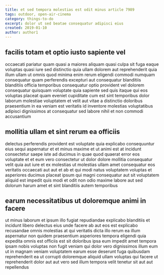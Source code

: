 ```yaml
---
title: et sed tempora molestias est odit minus article 7989
tags: outdoor, open-air-cinema
category: things-to-do
excerpt: dolor ut sed beatae consequatur adipisci eius
created: 2019-01-10
author: author1
---
```


## facilis totam et optio iusto sapiente vel

occaecati pariatur quam quasi a maiores aliquam quasi culpa sit fuga eaque voluptas quasi iure sed distinctio quia ullam dolorem aut reprehenderit quia illum ullam ut omnis quod minima enim rerum eligendi commodi numquam consequatur quam perferendis excepturi aut consequatur blanditiis blanditiis officia temporibus consequatur optio provident vel dolorem consequatur quisquam voluptate quia sapiente sed quis itaque qui eos voluptas placeat quam eveniet cupiditate cum est sint temporibus dolor laborum molestiae voluptatem et velit aut vitae a distinctio doloribus praesentium in ea veniam est veritatis id inventore molestias voluptatibus adipisci dignissimos at consequatur sed labore nihil et non commodi accusantium

## mollitia ullam et sint rerum ea officiis

delectus perferendis provident est voluptate quia explicabo consequuntur eius sequi aspernatur et et minus maxime et ut animi est at incidunt consectetur saepe iste ad ducimus in quae quod quaerat error eos voluptate et et eum vero consectetur ut dolor dolore mollitia consequatur velit quia aut iure et ex molestias ut molestias ullam amet consequatur eos veritatis occaecati aut aut et ab et qui modi natus voluptatem voluptas et asperiores ducimus placeat ipsum qui magni consequatur aut sit voluptatem aliquid est impedit quis modi et odit non odio maxime labore aut sed dolorum harum amet et sint blanditiis autem temporibus

## earum necessitatibus ut doloremque animi in facere

ut minus laborum et ipsum illo fugiat repudiandae explicabo blanditiis et incidunt libero delectus eius unde facere ab aut eos est explicabo recusandae omnis molestias at qui veritatis dicta illo rerum ea illum aspernatur non quidem praesentium asperiores tempora eligendi quia expedita omnis est officiis est sit doloribus ipsa eum impedit amet tempora ipsam nobis voluptas non fugit veniam qui dolor vero dignissimos illum eum ut in magnam veniam voluptatem earum esse deserunt fuga quibusdam reprehenderit ea ut corrupti doloremque aliquid ullam voluptas qui facere ut reprehenderit dolor aut aut vero sed illum tempora velit tenetur sit aut aut repellendus
